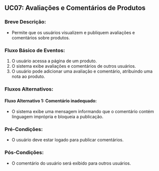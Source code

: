 ## UC07: Avaliações e Comentários de Produtos
### Breve Descrição:
- Permite que os usuários visualizem e publiquem avaliações e comentários sobre produtos.

### Fluxo Básico de Eventos:

1. O usuário acessa a página de um produto.
2. O sistema exibe avaliações e comentários de outros usuários.
3. O usuário pode adicionar uma avaliação e comentário, atribuindo uma nota ao produto. 

### Fluxos Alternativos:

#### Fluxo Alternativo 1: Comentário inadequado:
- O sistema exibe uma mensagem informando que o comentário contém linguagem imprópria e bloqueia a publicação.

### Pré-Condições:
- O usuário deve estar logado para publicar comentários.

### Pós-Condições:
- O comentário do usuário será exibido para outros usuários.